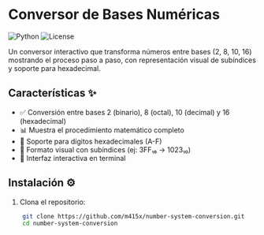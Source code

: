 # Conversor de Bases Numéricas

![Python](https://img.shields.io/badge/Python-3.11+-blue?logo=python)
![License](https://img.shields.io/badge/License-MIT-green)

Un conversor interactivo que transforma números entre bases (2, 8, 10, 16) mostrando el proceso paso a paso, con representación visual de subíndices y soporte para hexadecimal.

## Características ✨

- ✅ Conversión entre bases 2 (binario), 8 (octal), 10 (decimal) y 16 (hexadecimal)
- 📊 Muestra el procedimiento matemático completo
- 🔡 Soporte para dígitos hexadecimales (A-F)
- 🎨 Formato visual con subíndices (ej: 3FF₁₆ → 1023₁₀)
- 🔄 Interfaz interactiva en terminal
<!-- - 🛠️ Validación de entradas -->

## Instalación ⚙️

1. Clona el repositorio:

```bash
    git clone https://github.com/m415x/number-system-conversion.git
    cd number-system-conversion
```
